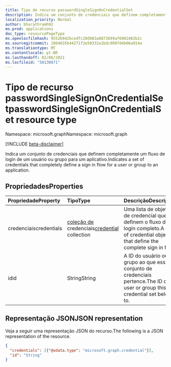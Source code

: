 ```yaml
---
title: Tipo de recurso passwordSingleSignOnCredentialSet
description: Indica um conjunto de credenciais que definem completamente um fluxo de login de um usuário ou grupo para um aplicativo.
localization_priority: Normal
author: bharathramh92
ms.prod: applications
doc_type: resourcePageType
ms.openlocfilehash: 95526942bcedfc20d983a8873699af6902482b2c
ms.sourcegitcommit: 1004835b44271f2e50332a1bdc9097d4b06a914a
ms.translationtype: MT
ms.contentlocale: pt-BR
ms.lasthandoff: 02/06/2021
ms.locfileid: "50130871"
---
```

# <a name="passwordsinglesignoncredentialset-resource-type"></a><span data-ttu-id="34b90-103">Tipo de recurso passwordSingleSignOnCredentialSet</span><span class="sxs-lookup"><span data-stu-id="34b90-103">passwordSingleSignOnCredentialSet resource type</span></span>

<span data-ttu-id="34b90-104">Namespace: microsoft.graph</span><span class="sxs-lookup"><span data-stu-id="34b90-104">Namespace: microsoft.graph</span></span>

[!INCLUDE [beta-disclaimer](../../includes/beta-disclaimer.md)]

<span data-ttu-id="34b90-105">Indica um conjunto de credenciais que definem completamente um fluxo de login de um usuário ou grupo para um aplicativo.</span><span class="sxs-lookup"><span data-stu-id="34b90-105">Indicates a set of credentials that completely define a sign in flow for a user or group to an application.</span></span>

## <a name="properties"></a><span data-ttu-id="34b90-106">Propriedades</span><span class="sxs-lookup"><span data-stu-id="34b90-106">Properties</span></span>

| <span data-ttu-id="34b90-107">Propriedade</span><span class="sxs-lookup"><span data-stu-id="34b90-107">Property</span></span>     | <span data-ttu-id="34b90-108">Tipo</span><span class="sxs-lookup"><span data-stu-id="34b90-108">Type</span></span>        | <span data-ttu-id="34b90-109">Descrição</span><span class="sxs-lookup"><span data-stu-id="34b90-109">Description</span></span> |
|:-------------|:------------|:------------|
|<span data-ttu-id="34b90-110">credenciais</span><span class="sxs-lookup"><span data-stu-id="34b90-110">credentials</span></span>|<span data-ttu-id="34b90-111">[coleção de](credential.md) credenciais</span><span class="sxs-lookup"><span data-stu-id="34b90-111">[credential](credential.md) collection</span></span>|<span data-ttu-id="34b90-112">Uma lista de objetos de credencial que definem o fluxo de login completo.</span><span class="sxs-lookup"><span data-stu-id="34b90-112">A list of credential objects that define the complete sign in flow.</span></span>|
|<span data-ttu-id="34b90-113">id</span><span class="sxs-lookup"><span data-stu-id="34b90-113">id</span></span>|<span data-ttu-id="34b90-114">String</span><span class="sxs-lookup"><span data-stu-id="34b90-114">String</span></span>|<span data-ttu-id="34b90-115">A ID do usuário ou grupo ao que esse conjunto de credenciais pertence.</span><span class="sxs-lookup"><span data-stu-id="34b90-115">The ID of the user or group this credential set belongs to.</span></span>|

## <a name="json-representation"></a><span data-ttu-id="34b90-116">Representação JSON</span><span class="sxs-lookup"><span data-stu-id="34b90-116">JSON representation</span></span>

<span data-ttu-id="34b90-117">Veja a seguir uma representação JSON do recurso.</span><span class="sxs-lookup"><span data-stu-id="34b90-117">The following is a JSON representation of the resource.</span></span>

<!-- {
  "blockType": "resource",
  "optionalProperties": [

  ],
  "@odata.type": "microsoft.graph.passwordSingleSignOnCredentialSet",
  "baseType": null
}-->

```json
{
  "credentials": [{"@odata.type": "microsoft.graph.credential"}],
  "id": "String"
}
```

<!-- uuid: 16cd6b66-4b1a-43a1-adaf-3a886856ed98
2019-02-04 14:57:30 UTC -->
<!-- {
  "type": "#page.annotation",
  "description": "passwordSingleSignOnCredentialSet resource",
  "keywords": "",
  "section": "documentation",
  "tocPath": ""
}-->



